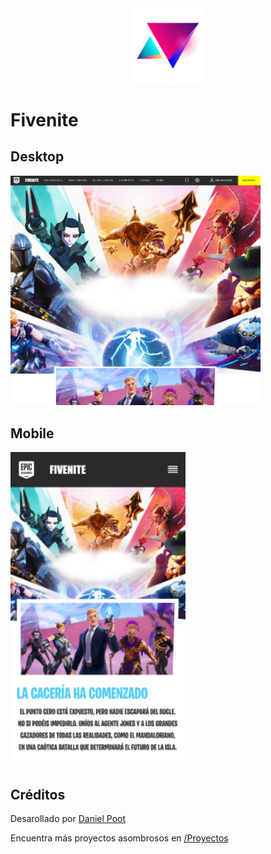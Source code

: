 <div align="center">
<img width="120px"  src="https://raw.githubusercontent.com/no-te-rindas/logo/main/Logo/LeonidasEsteban-destello-envolvente-cuadrada.png" />
</div>

# Fivenite

## Desktop

<img width="400px"  src="https://github.com/no-te-rindas/imagenes/blob/main/Readmes/fivenite/fivenite-desktop.png?raw=true" />

## Mobile

<img width="280px"  src="https://github.com/no-te-rindas/imagenes/blob/main/Readmes/fivenite/fivenite-mobile.png?raw=true" />

## Créditos

Desarollado por [Daniel Poot](https://www.linkedin.com/in/daniel-poot-uc-33486a186)

Encuentra más proyectos asombrosos en [/Proyectos](https://leonidasesteban.com/proyectos)